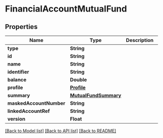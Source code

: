 # FinancialAccountMutualFund

## Properties
Name | Type | Description | Notes
------------ | ------------- | ------------- | -------------
**type** | **String** |  | 
**id** | **String** |  | 
**name** | **String** |  | 
**identifier** | **String** |  | 
**balance** | **Double** |  | 
**profile** | [**Profile**](Profile.md) |  | 
**summary** | [**MutualFundSummary**](MutualFundSummary.md) |  | 
**maskedAccountNumber** | **String** |  | 
**linkedAccountRef** | **String** |  | 
**version** | **Float** |  | 

[[Back to Model list]](../README.md#documentation-for-models) [[Back to API list]](../README.md#documentation-for-api-endpoints) [[Back to README]](../README.md)


